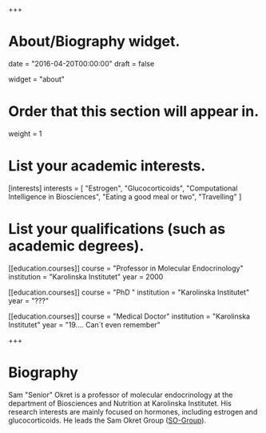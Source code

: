 +++
# About/Biography widget.

date = "2016-04-20T00:00:00"
draft = false

widget = "about"

# Order that this section will appear in.
weight = 1

# List your academic interests.
[interests]
  interests = [
    "Estrogen",
    "Glucocorticoids", 
    "Computational Intelligence in Biosciences",
    "Eating a good meal or two",
    "Travelling"
  ]

# List your qualifications (such as academic degrees).
[[education.courses]]
  course = "Professor in Molecular Endocrinology"
  institution = "Karolinska Institutet"
  year = 2000

[[education.courses]]
  course = "PhD "
  institution = "Karolinska Institutet"
  year = "???"

[[education.courses]]
  course = "Medical Doctor"
  institution = "Karolinska Institutet"
  year = "19.... Can´t even remember"
 
+++


# Biography

Sam "Senior" Okret is a professor of molecular endocrinology at the department of Biosciences and Nutrition at Karolinska Institutet. His research interests are mainly focused on hormones, including estrogen and glucocorticoids. He leads the Sam Okret Group (<a href='http://ki.se/orgid/137007'>SO-Group</a>).


<!-- include distributed robotics, mobile computing and programmable matter. She leads the Robotic Neurobiology group, which develops self-reconfiguring robots, systems of self-organizing robots, and mobile sensor networks.

Lorem ipsum dolor sit amet, consectetur adipiscing elit. Sed neque elit, tristique placerat feugiat ac, facilisis vitae arcu. Proin eget egestas augue. Praesent ut sem nec arcu pellentesque aliquet. Duis dapibus diam vel metus tempus vulputate. 
 -->